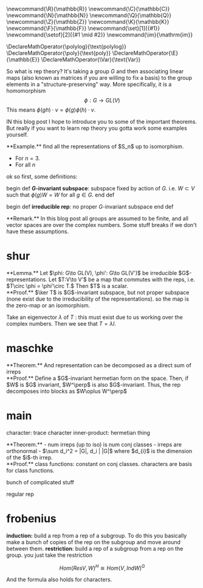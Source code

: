 \newcommand{\R}{\mathbb{R}}
\newcommand{\C}{\mathbb{C}}
\newcommand{\N}{\mathbb{N}}
\newcommand{\Q}{\mathbb{Q}}
\newcommand{\Z}{\mathbb{Z}}
\newcommand{\K}{\mathbb{K}}
\newcommand{\F}{\mathbb{F}}
\newcommand{\set}[1]{\{#1\}}
\newcommand{\setof}[2]{\{#1 \mid #2\}}
\newcommand{\im}{\mathrm{im}}

\DeclareMathOperator{\polylog}{\text{polylog}}
\DeclareMathOperator{\poly}{\text{poly}}
\DeclareMathOperator{\E}{\mathbb{E}}
\DeclareMathOperator{\Var}{\text{Var}}


So what is rep theory?
It's taking a group $G$ and then associating linear maps (also
known as matrices if you are willing to fix a basis) to the group
elements in a "structure-preserving" way.
More specifically, it is a homomorphism
$$\phi: G \to GL(V)$$
This means $\phi(gh) \cdot v = \phi(g)\phi(h) \cdot v.$

IN this blog post I hope to introduce you to some of the
important theorems. But really if you want to learn rep theory
you gotta work some examples yourself.

<div class="ex envbox">**Example.**
find all the representations of $S_n$ up to isomorphism. 

- For $n=3$.
- For all $n$
</div>

ok so first, some definitions:

begin def
**$G$-invariant subspace**: subspace fixed by action of $G.$
i.e. $W\subset V$ such that $\phi(g) W = W$ for all $g\in G$.
end def

begin def 
**irreducible rep**: no proper $G$-invariant subspace
end def

<div class="rmk envbox">**Remark.**
In this blog post all groups are assumed to be finite, and all
vector spaces are over the complex numbers. Some stuff breaks if
we don't have these assumptions.
</div>

# shur

<div class="lem envbox">**Lemma.**
Let $\phi: G\to GL(V), \phi': G\to GL(V')$ be irreducible
$G$-representations. Let $T:V\to V'$ be a map that commutes with the
reps, i.e. $T\circ \phi = \phi'\circ T.$
Then $T$ is a scalar.
</div>
<div class="pf envbox">**Proof.**
$\ker T$ is  $G$-invariant subspace, but not proper subspace
(none exist due to the irreducibility of the representations).
so the map is the zero-map or an isomorphism.

Take an eigenvector $\lambda$ of $T$ : this must exist due to us
working over the complex numbers.
Then we see that $T=\lambda I$.
</div>

# maschke

<div class="thm envbox">**Theorem.**
And representation can be decomposed as a direct sum of irreps
</div>
<div class="pf envbox">**Proof.**
Define a $G$-invariant hermetian form on the space.
Then, if $W$ is $G$ invariant, $W^\perp$ is also $G$-invariant.
Thus, the rep decomposes into blocks as $W\oplus W^\perp$
</div>


# main

character: trace
character inner-product: hermetian thing

<div class="thm envbox">**Theorem.**
- num irreps (up to iso) is num conj classes
- irreps are orthonormal
- $\sum d_i^2 = |G|, d_i  | |G|$ where $d_{i}$ is the dimension
    of the $i$-th irrep.
</div>
<div class="pf envbox">**Proof.**
class functions: constant on conj classes. characters are basis
for class functions.

bunch of complicated stuff

regular rep
</div>

# frobenius

**induction:** build a rep from a rep of a subgroup.
To do this you basically make a bunch of copies of the rep on the
subgroup and move around between them.
**restriction**: build a rep of a subgroup from a rep on the
group. you just take the restriction

 $$Hom(Res V, W)^H \cong Hom(V, Ind W)^G$$

And the formula also holds for characters.


